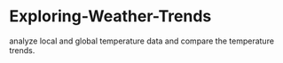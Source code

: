 # Exploring-Weather-Trends
analyze local and global temperature data and compare the temperature trends.

